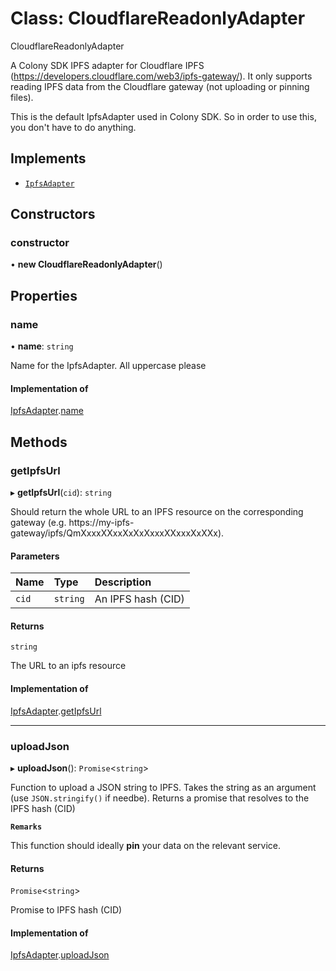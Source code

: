 # Class: CloudflareReadonlyAdapter

CloudflareReadonlyAdapter

A Colony SDK IPFS adapter for Cloudflare IPFS (https://developers.cloudflare.com/web3/ipfs-gateway/). It only supports reading IPFS data from the Cloudflare gateway (not uploading or pinning files).

This is the default IpfsAdapter used in Colony SDK. So in order to use this, you don't have to do anything.

## Implements

- [`IpfsAdapter`](../interfaces/IpfsAdapter.md)

## Constructors

### constructor

• **new CloudflareReadonlyAdapter**()

## Properties

### name

• **name**: `string`

Name for the IpfsAdapter. All uppercase please

#### Implementation of

[IpfsAdapter](../interfaces/IpfsAdapter.md).[name](../interfaces/IpfsAdapter.md#name)

## Methods

### getIpfsUrl

▸ **getIpfsUrl**(`cid`): `string`

Should return the whole URL to an IPFS resource on the corresponding gateway (e.g. https://my-ipfs-gateway/ipfs/QmXxxxXXxxXxXxXxxxXXxxxXxXXx).

#### Parameters

| Name | Type | Description |
| :------ | :------ | :------ |
| `cid` | `string` | An IPFS hash (CID) |

#### Returns

`string`

The URL to an ipfs resource

#### Implementation of

[IpfsAdapter](../interfaces/IpfsAdapter.md).[getIpfsUrl](../interfaces/IpfsAdapter.md#getipfsurl)

___

### uploadJson

▸ **uploadJson**(): `Promise`<`string`\>

Function to upload a JSON string to IPFS. Takes the string as an argument (use `JSON.stringify()` if needbe). Returns a promise that resolves to the IPFS hash (CID)

**`Remarks`**

This function should ideally **pin** your data on the relevant service.

#### Returns

`Promise`<`string`\>

Promise to IPFS hash (CID)

#### Implementation of

[IpfsAdapter](../interfaces/IpfsAdapter.md).[uploadJson](../interfaces/IpfsAdapter.md#uploadjson)
